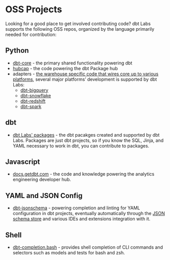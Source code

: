 # OSS Projects

Looking for a good place to get involved contributing code? dbt Labs supports the following OSS repos, organized by the language primarily needed for contribution:

## Python

- [dbt-core](https://github.com/dbt-labs/dbt-core/discussions) - the primary shared functionality powering dbt
- [hubcap](https://github.com/dbt-labs/hubcap) - the code powering the dbt Package hub
- adapters - [the warehouse specific code that wires core up to various platforms](https://docs.getdbt.com/docs/contributing/adapter-development/1-what-are-adapters), several major platforms’ development is supported by dbt Labs:
  - [dbt-bigquery](https://github.com/dbt-labs/dbt-bigquery)
  - [dbt-snowflake](https://github.com/dbt-labs/dbt-snowflake)
  - [dbt-redshift](https://github.com/dbt-labs/dbt-redshift)
  - [dbt-spark](https://github.com/dbt-labs/dbt-spark)

## dbt

- [dbt Labs' packages](https://hub.getdbt.com/dbt-labs/) - the dbt pacakges created and supported by dbt Labs. Packages are just dbt projects, so if you know the SQL, Jinja, and YAML necessary to work in dbt, you can contribute to packages.

## Javascript

- [docs.getdbt.com](http://docs.getdbt.com) - the code and knowledge powering the analytics engineering developer hub.

## YAML and JSON Config

- [dbt-jsonschema](https://github.com/dbt-labs/dbt-jsonschema) - powering completion and linting for YAML configuration in dbt projects, eventually automatically through the [JSON schema store](https://www.schemastore.org/json/) and various IDEs and extensions integration with it.

## Shell

- [dbt-completion.bash](https://github.com/dbt-labs/dbt-completion.bash) - provides shell completion of CLI commands and selectors such as models and tests for bash and zsh.
